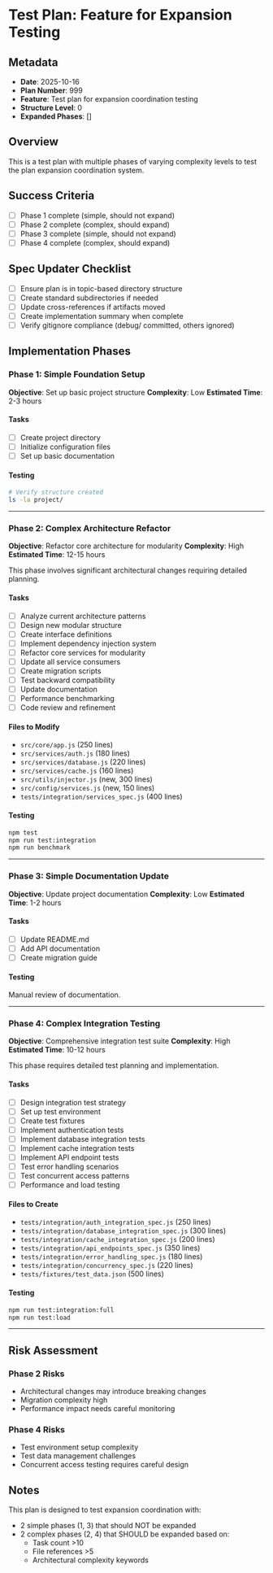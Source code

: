 # Test Plan: Feature for Expansion Testing

## Metadata
- **Date**: 2025-10-16
- **Plan Number**: 999
- **Feature**: Test plan for expansion coordination testing
- **Structure Level**: 0
- **Expanded Phases**: []

## Overview

This is a test plan with multiple phases of varying complexity levels to test the plan expansion coordination system.

## Success Criteria

- [ ] Phase 1 complete (simple, should not expand)
- [ ] Phase 2 complete (complex, should expand)
- [ ] Phase 3 complete (simple, should not expand)
- [ ] Phase 4 complete (complex, should expand)

## Spec Updater Checklist

- [ ] Ensure plan is in topic-based directory structure
- [ ] Create standard subdirectories if needed
- [ ] Update cross-references if artifacts moved
- [ ] Create implementation summary when complete
- [ ] Verify gitignore compliance (debug/ committed, others ignored)

## Implementation Phases

### Phase 1: Simple Foundation Setup

**Objective**: Set up basic project structure
**Complexity**: Low
**Estimated Time**: 2-3 hours

#### Tasks

- [ ] Create project directory
- [ ] Initialize configuration files
- [ ] Set up basic documentation

#### Testing

```bash
# Verify structure created
ls -la project/
```

---

### Phase 2: Complex Architecture Refactor

**Objective**: Refactor core architecture for modularity
**Complexity**: High
**Estimated Time**: 12-15 hours

This phase involves significant architectural changes requiring detailed planning.

#### Tasks

- [ ] Analyze current architecture patterns
- [ ] Design new modular structure
- [ ] Create interface definitions
- [ ] Implement dependency injection system
- [ ] Refactor core services for modularity
- [ ] Update all service consumers
- [ ] Create migration scripts
- [ ] Test backward compatibility
- [ ] Update documentation
- [ ] Performance benchmarking
- [ ] Code review and refinement

#### Files to Modify

- `src/core/app.js` (250 lines)
- `src/services/auth.js` (180 lines)
- `src/services/database.js` (220 lines)
- `src/services/cache.js` (160 lines)
- `src/utils/injector.js` (new, 300 lines)
- `src/config/services.js` (new, 150 lines)
- `tests/integration/services_spec.js` (400 lines)

#### Testing

```bash
npm test
npm run test:integration
npm run benchmark
```

---

### Phase 3: Simple Documentation Update

**Objective**: Update project documentation
**Complexity**: Low
**Estimated Time**: 1-2 hours

#### Tasks

- [ ] Update README.md
- [ ] Add API documentation
- [ ] Create migration guide

#### Testing

Manual review of documentation.

---

### Phase 4: Complex Integration Testing

**Objective**: Comprehensive integration test suite
**Complexity**: High
**Estimated Time**: 10-12 hours

This phase requires detailed test planning and implementation.

#### Tasks

- [ ] Design integration test strategy
- [ ] Set up test environment
- [ ] Create test fixtures
- [ ] Implement authentication tests
- [ ] Implement database integration tests
- [ ] Implement cache integration tests
- [ ] Implement API endpoint tests
- [ ] Test error handling scenarios
- [ ] Test concurrent access patterns
- [ ] Performance and load testing

#### Files to Create

- `tests/integration/auth_integration_spec.js` (250 lines)
- `tests/integration/database_integration_spec.js` (300 lines)
- `tests/integration/cache_integration_spec.js` (200 lines)
- `tests/integration/api_endpoints_spec.js` (350 lines)
- `tests/integration/error_handling_spec.js` (180 lines)
- `tests/integration/concurrency_spec.js` (220 lines)
- `tests/fixtures/test_data.json` (500 lines)

#### Testing

```bash
npm run test:integration:full
npm run test:load
```

---

## Risk Assessment

### Phase 2 Risks
- Architectural changes may introduce breaking changes
- Migration complexity high
- Performance impact needs careful monitoring

### Phase 4 Risks
- Test environment setup complexity
- Test data management challenges
- Concurrent access testing requires careful design

## Notes

This plan is designed to test expansion coordination with:
- 2 simple phases (1, 3) that should NOT be expanded
- 2 complex phases (2, 4) that SHOULD be expanded based on:
  - Task count >10
  - File references >5
  - Architectural complexity keywords
